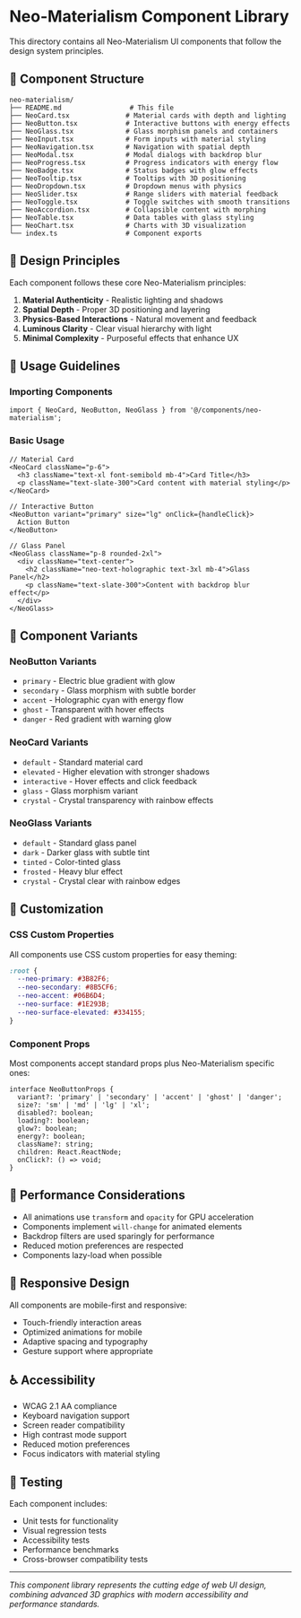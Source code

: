 # Neo-Materialism Component Library

This directory contains all Neo-Materialism UI components that follow the design system principles.

## 📁 **Component Structure**

```
neo-materialism/
├── README.md                 # This file
├── NeoCard.tsx              # Material cards with depth and lighting
├── NeoButton.tsx            # Interactive buttons with energy effects
├── NeoGlass.tsx             # Glass morphism panels and containers
├── NeoInput.tsx             # Form inputs with material styling
├── NeoNavigation.tsx        # Navigation with spatial depth
├── NeoModal.tsx             # Modal dialogs with backdrop blur
├── NeoProgress.tsx          # Progress indicators with energy flow
├── NeoBadge.tsx             # Status badges with glow effects
├── NeoTooltip.tsx           # Tooltips with 3D positioning
├── NeoDropdown.tsx          # Dropdown menus with physics
├── NeoSlider.tsx            # Range sliders with material feedback
├── NeoToggle.tsx            # Toggle switches with smooth transitions
├── NeoAccordion.tsx         # Collapsible content with morphing
├── NeoTable.tsx             # Data tables with glass styling
├── NeoChart.tsx             # Charts with 3D visualization
└── index.ts                 # Component exports
```

## 🎨 **Design Principles**

Each component follows these core Neo-Materialism principles:

1. **Material Authenticity** - Realistic lighting and shadows
2. **Spatial Depth** - Proper 3D positioning and layering
3. **Physics-Based Interactions** - Natural movement and feedback
4. **Luminous Clarity** - Clear visual hierarchy with light
5. **Minimal Complexity** - Purposeful effects that enhance UX

## 🔧 **Usage Guidelines**

### **Importing Components**
```tsx
import { NeoCard, NeoButton, NeoGlass } from '@/components/neo-materialism';
```

### **Basic Usage**
```tsx
// Material Card
<NeoCard className="p-6">
  <h3 className="text-xl font-semibold mb-4">Card Title</h3>
  <p className="text-slate-300">Card content with material styling</p>
</NeoCard>

// Interactive Button
<NeoButton variant="primary" size="lg" onClick={handleClick}>
  Action Button
</NeoButton>

// Glass Panel
<NeoGlass className="p-8 rounded-2xl">
  <div className="text-center">
    <h2 className="neo-text-holographic text-3xl mb-4">Glass Panel</h2>
    <p className="text-slate-300">Content with backdrop blur effect</p>
  </div>
</NeoGlass>
```

## 🎯 **Component Variants**

### **NeoButton Variants**
- `primary` - Electric blue gradient with glow
- `secondary` - Glass morphism with subtle border
- `accent` - Holographic cyan with energy flow
- `ghost` - Transparent with hover effects
- `danger` - Red gradient with warning glow

### **NeoCard Variants**
- `default` - Standard material card
- `elevated` - Higher elevation with stronger shadows
- `interactive` - Hover effects and click feedback
- `glass` - Glass morphism variant
- `crystal` - Crystal transparency with rainbow effects

### **NeoGlass Variants**
- `default` - Standard glass panel
- `dark` - Darker glass with subtle tint
- `tinted` - Color-tinted glass
- `frosted` - Heavy blur effect
- `crystal` - Crystal clear with rainbow edges

## 🎨 **Customization**

### **CSS Custom Properties**
All components use CSS custom properties for easy theming:

```css
:root {
  --neo-primary: #3B82F6;
  --neo-secondary: #8B5CF6;
  --neo-accent: #06B6D4;
  --neo-surface: #1E293B;
  --neo-surface-elevated: #334155;
}
```

### **Component Props**
Most components accept standard props plus Neo-Materialism specific ones:

```tsx
interface NeoButtonProps {
  variant?: 'primary' | 'secondary' | 'accent' | 'ghost' | 'danger';
  size?: 'sm' | 'md' | 'lg' | 'xl';
  disabled?: boolean;
  loading?: boolean;
  glow?: boolean;
  energy?: boolean;
  className?: string;
  children: React.ReactNode;
  onClick?: () => void;
}
```

## 🚀 **Performance Considerations**

- All animations use `transform` and `opacity` for GPU acceleration
- Components implement `will-change` for animated elements
- Backdrop filters are used sparingly for performance
- Reduced motion preferences are respected
- Components lazy-load when possible

## 📱 **Responsive Design**

All components are mobile-first and responsive:
- Touch-friendly interaction areas
- Optimized animations for mobile
- Adaptive spacing and typography
- Gesture support where appropriate

## ♿ **Accessibility**

- WCAG 2.1 AA compliance
- Keyboard navigation support
- Screen reader compatibility
- High contrast mode support
- Reduced motion preferences
- Focus indicators with material styling

## 🧪 **Testing**

Each component includes:
- Unit tests for functionality
- Visual regression tests
- Accessibility tests
- Performance benchmarks
- Cross-browser compatibility tests

---

*This component library represents the cutting edge of web UI design, combining advanced 3D graphics with modern accessibility and performance standards.*
